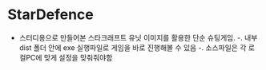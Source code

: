 # StarDefence
* 스터디용으로 만들어본 스타크래프트 유닛 이미지를 활용한 단순 슈팅게임.
  -. 내부 dist 폴더 안에 exe 실행파일로 게임을 바로 진행해볼 수 있음
  -. 소스파일은 각 로컬PC에 맞게 설정을 맞춰줘야함
